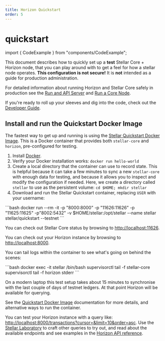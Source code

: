 ```yaml
---
title: Horizon Quickstart
order: 5
---
```


# quickstart

import { CodeExample } from "components/CodeExample";

This document describes how to quickly set up a **test** Stellar Core + Horizon node, that you can play around with to get a feel for how a stellar node operates. **This configuration is not secure!** It is **not** intended as a guide for production administration.

For detailed information about running Horizon and Stellar Core safely in production see the [Run and API Server](index.md) and [Run a Core Node](../run-core-node/index.md).

If you're ready to roll up your sleeves and dig into the code, check out the [Developer Guide](https://github.com/stellar/go/blob/master/services/horizon/internal/docs/developing.md).

## Install and run the Quickstart Docker Image

The fastest way to get up and running is using the [Stellar Quickstart Docker Image](https://github.com/stellar/docker-stellar-core-horizon). This is a Docker container that provides both `stellar-core` and `horizon`, pre-configured for testing.

1. Install [Docker](https://www.docker.com/get-started).
2. Verify your Docker installation works: `docker run hello-world`
3. Create a local directory that the container can use to record state. This is helpful because it can take a few minutes to sync a new `stellar-core` with enough data for testing, and because it allows you to inspect and modify the configuration if needed. Here, we create a directory called `stellar` to use as the persistent volume: `cd $HOME; mkdir stellar`
4. Download and run the Stellar Quickstart container, replacing `USER` with your username:

 \`\`\`bash docker run --rm -it -p "8000:8000" -p "11626:11626" -p "11625:11625" -p"8002:5432" -v $HOME/stellar:/opt/stellar --name stellar stellar/quickstart --testnet \`\`\`

You can check out Stellar Core status by browsing to [http://localhost:11626](http://localhost:11626).

You can check out your Horizon instance by browsing to [http://localhost:8000](http://localhost:8000).

You can tail logs within the container to see what's going on behind the scenes:

 \`\`\`bash docker exec -it stellar /bin/bash supervisorctl tail -f stellar-core supervisorctl tail -f horizon stderr \`\`\`

On a modern laptop this test setup takes about 15 minutes to synchronise with the last couple of days of testnet ledgers. At that point Horizon will be available for querying.

See the [Quickstart Docker Image](https://github.com/stellar/docker-stellar-core-horizon) documentation for more details, and alternative ways to run the container.

You can test your Horizon instance with a query like: [http://localhost:8000/transactions?cursor=&limit=10&order=asc](http://localhost:8000/transactions?cursor=&limit=10&order=asc). Use the [Stellar Laboratory](https://www.stellar.org/laboratory/) to craft other queries to try out, and read about the available endpoints and see examples in the [Horizon API reference](../../api/introduction/index.md).


